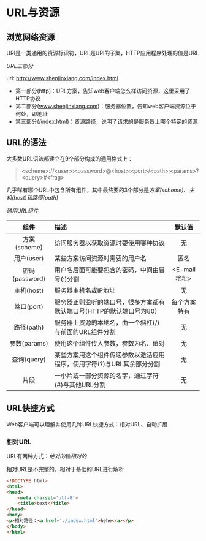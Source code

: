 # URL与资源

## 浏览网络资源
URI是一类通用的资源标识符，URL是URI的子集，HTTP应用程序处理的值是URL

*URL三部分*

url: http://www.shenjinxiang.com/index.html

* 第一部分(http)：URL方案，告知web客户端怎么样访问资源，这里采用了HTTP协议
* 第二部分(www.shenjinxiang.com)：服务器位置，告知web客户端资源位于何处，即地址
* 第三部分(/index.html)：资源路径，说明了请求的是服务器上哪个特定的资源

## URL的语法

大多数URL语法都建立在9个部分构成的通用格式上：
> &lt;scheme&gt;://&lt;user&gt;:&lt;password&gt;@&lt;host&gt;:&lt;port&gt;/&lt;path&gt;;&lt;params&gt;?&lt;query&gt;#&lt;frag&gt;

几乎咩有哪个URL中包含所有组件，其中最终要的3个部分是*方案(scheme)*、*主机(host)*和*路径(path)*

*通用URL组件*

|组件|描述|默认值|
|:--:|:--|:--:|
|方案(scheme)|访问服务器以获取资源时要使用哪种协议|无|
|用户(user)|某些方案访问资源时需要的用户名|匿名|
|密码(password)|用户名后面可能要包含的密码，中间由冒号(:)分割|&lt;E-mail 地址&gt;|
|主机(host)|服务器主机名或IP地址|无|
|端口(port)|服务器正则监听的端口号，很多方案都有默认端口号(HTTP的默认端口号为80)|每个方案特有|
|路径(path)|服务器上资源的本地名，由一个斜杠(/)与前面的URL组件分割|无|
|参数(params)|使用这个组件传入参数，参数为名、值对|无|
|查询(query)|某些方案用这个组件传递参数以激活应用程序，使用字符(?)与URL其余部分分割|无|
|片段|一小片或一部分资源的名字，通过字符(#)与其他URL分割|无|

## URL快捷方式
Web客户端可以理解并使用几种URL快捷方式：相对URL、自动扩展

### 相对URL
URL有两种方式：*绝对的*和*相对的*

相对URL是不完整的，相对于基础的URL进行解析

```html
<!DOCTYPE html>
<html>
<head>
	<meta charset='utf-8'>
	<title>text</title>
</head>
<body>
<p>相对路径：<a href='./index.html'>hehe</a></p>
</body>
</html>
```
